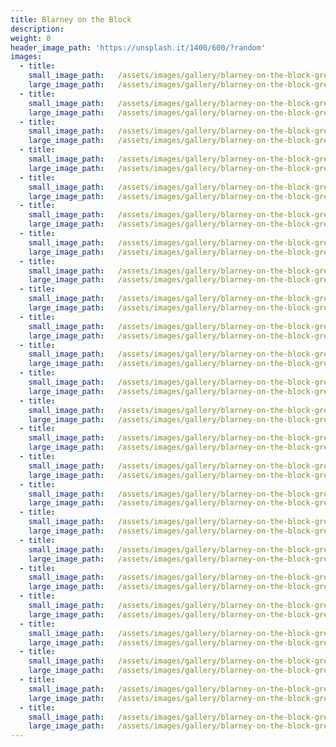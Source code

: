 ```yaml
---
title: Blarney on the Block
description:
weight: 0
header_image_path: 'https://unsplash.it/1400/600/?random'
images:
  - title:
    small_image_path:	/assets/images/gallery/blarney-on-the-block-greeley/sm/blarney-on-the-block-greeley-1.jpg
    large_image_path:	/assets/images/gallery/blarney-on-the-block-greeley/lg/blarney-on-the-block-greeley-1.jpg
  - title:
    small_image_path:	/assets/images/gallery/blarney-on-the-block-greeley/sm/blarney-on-the-block-greeley-2.jpg
    large_image_path:	/assets/images/gallery/blarney-on-the-block-greeley/lg/blarney-on-the-block-greeley-2.jpg
  - title:
    small_image_path:	/assets/images/gallery/blarney-on-the-block-greeley/sm/blarney-on-the-block-greeley-3.jpg
    large_image_path:	/assets/images/gallery/blarney-on-the-block-greeley/lg/blarney-on-the-block-greeley-3.jpg
  - title:
    small_image_path:	/assets/images/gallery/blarney-on-the-block-greeley/sm/blarney-on-the-block-greeley-4.jpg
    large_image_path:	/assets/images/gallery/blarney-on-the-block-greeley/lg/blarney-on-the-block-greeley4.jpg
  - title:
    small_image_path:	/assets/images/gallery/blarney-on-the-block-greeley/sm/blarney-on-the-block-greeley-5.jpg
    large_image_path:	/assets/images/gallery/blarney-on-the-block-greeley/lg/blarney-on-the-block-greeley-5.jpg
  - title:
    small_image_path:	/assets/images/gallery/blarney-on-the-block-greeley/sm/blarney-on-the-block-greeley-6.jpg
    large_image_path:	/assets/images/gallery/blarney-on-the-block-greeley/lg/blarney-on-the-block-greeley-6.jpg
  - title:
    small_image_path:	/assets/images/gallery/blarney-on-the-block-greeley/sm/blarney-on-the-block-greeley-7.jpg
    large_image_path:	/assets/images/gallery/blarney-on-the-block-greeley/lg/blarney-on-the-block-greeley-7.jpg
  - title:
    small_image_path:	/assets/images/gallery/blarney-on-the-block-greeley/sm/blarney-on-the-block-greeley-8.jpg
    large_image_path:	/assets/images/gallery/blarney-on-the-block-greeley/lg/blarney-on-the-block-greeley-8.jpg
  - title:
    small_image_path:	/assets/images/gallery/blarney-on-the-block-greeley/sm/blarney-on-the-block-greeley-9.jpg
    large_image_path:	/assets/images/gallery/blarney-on-the-block-greeley/lg/blarney-on-the-block-greeley-9.jpg
  - title:
    small_image_path:	/assets/images/gallery/blarney-on-the-block-greeley/sm/blarney-on-the-block-greeley-10.jpg
    large_image_path:	/assets/images/gallery/blarney-on-the-block-greeley/lg/blarney-on-the-block-greeley-10.jpg
  - title:
    small_image_path:	/assets/images/gallery/blarney-on-the-block-greeley/sm/blarney-on-the-block-greeley-11.jpg
    large_image_path:	/assets/images/gallery/blarney-on-the-block-greeley/lg/blarney-on-the-block-greeley-11.jpg
  - title:
    small_image_path:	/assets/images/gallery/blarney-on-the-block-greeley/sm/blarney-on-the-block-greeley-12.jpg
    large_image_path:	/assets/images/gallery/blarney-on-the-block-greeley/lg/blarney-on-the-block-greeley-12.jpg
  - title:
    small_image_path:	/assets/images/gallery/blarney-on-the-block-greeley/sm/blarney-on-the-block-greeley-13.jpg
    large_image_path:	/assets/images/gallery/blarney-on-the-block-greeley/lg/blarney-on-the-block-greeley-13.jpg
  - title:
    small_image_path:	/assets/images/gallery/blarney-on-the-block-greeley/sm/blarney-on-the-block-greeley-14.jpg
    large_image_path:	/assets/images/gallery/blarney-on-the-block-greeley/lg/blarney-on-the-block-greeley-14.jpg
  - title:
    small_image_path:	/assets/images/gallery/blarney-on-the-block-greeley/sm/blarney-on-the-block-greeley-15.jpg
    large_image_path:	/assets/images/gallery/blarney-on-the-block-greeley/lg/blarney-on-the-block-greeley-15.jpg
  - title:
    small_image_path:	/assets/images/gallery/blarney-on-the-block-greeley/sm/blarney-on-the-block-greeley-16.jpg
    large_image_path:	/assets/images/gallery/blarney-on-the-block-greeley/lg/blarney-on-the-block-greeley-16.jpg
  - title:
    small_image_path:	/assets/images/gallery/blarney-on-the-block-greeley/sm/blarney-on-the-block-greeley-17.jpg
    large_image_path:	/assets/images/gallery/blarney-on-the-block-greeley/lg/blarney-on-the-block-greeley-17.jpg
  - title:
    small_image_path:	/assets/images/gallery/blarney-on-the-block-greeley/sm/blarney-on-the-block-greeley-18.jpg
    large_image_path:	/assets/images/gallery/blarney-on-the-block-greeley/lg/blarney-on-the-block-greeley-18.jpg
  - title:
    small_image_path:	/assets/images/gallery/blarney-on-the-block-greeley/sm/blarney-on-the-block-greeley-19.jpg
    large_image_path:	/assets/images/gallery/blarney-on-the-block-greeley/lg/blarney-on-the-block-greeley-19.jpg
  - title:
    small_image_path:	/assets/images/gallery/blarney-on-the-block-greeley/sm/blarney-on-the-block-greeley-20.jpg
    large_image_path:	/assets/images/gallery/blarney-on-the-block-greeley/lg/blarney-on-the-block-greeley-20.jpg
  - title:
    small_image_path:	/assets/images/gallery/blarney-on-the-block-greeley/sm/blarney-on-the-block-greeley-21.jpg
    large_image_path:	/assets/images/gallery/blarney-on-the-block-greeley/lg/blarney-on-the-block-greeley-21.jpg
  - title:
    small_image_path:	/assets/images/gallery/blarney-on-the-block-greeley/sm/blarney-on-the-block-greeley-22.jpg
    large_image_path:	/assets/images/gallery/blarney-on-the-block-greeley/lg/blarney-on-the-block-greeley-22.jpg
  - title:
    small_image_path:	/assets/images/gallery/blarney-on-the-block-greeley/sm/blarney-on-the-block-greeley-23.jpg
    large_image_path:	/assets/images/gallery/blarney-on-the-block-greeley/lg/blarney-on-the-block-greeley-23.jpg
  - title:
    small_image_path:	/assets/images/gallery/blarney-on-the-block-greeley/sm/blarney-on-the-block-greeley-24.jpg
    large_image_path:	/assets/images/gallery/blarney-on-the-block-greeley/lg/blarney-on-the-block-greeley-24.jpg
---
```

